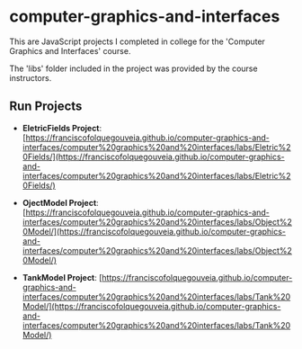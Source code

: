 # computer-graphics-and-interfaces

This are JavaScript projects I completed in college for the 'Computer Graphics and Interfaces' course.

The 'libs' folder included in the project was provided by the course instructors.

## Run Projects

- **EletricFields Project**: [https://franciscofolquegouveia.github.io/computer-graphics-and-interfaces/computer%20graphics%20and%20interfaces/labs/Eletric%20Fields/](https://franciscofolquegouveia.github.io/computer-graphics-and-interfaces/computer%20graphics%20and%20interfaces/labs/Eletric%20Fields/)

- **OjectModel Project**: [https://franciscofolquegouveia.github.io/computer-graphics-and-interfaces/computer%20graphics%20and%20interfaces/labs/Object%20Model/](https://franciscofolquegouveia.github.io/computer-graphics-and-interfaces/computer%20graphics%20and%20interfaces/labs/Object%20Model/)

- **TankModel Project**: [https://franciscofolquegouveia.github.io/computer-graphics-and-interfaces/computer%20graphics%20and%20interfaces/labs/Tank%20Model/](https://franciscofolquegouveia.github.io/computer-graphics-and-interfaces/computer%20graphics%20and%20interfaces/labs/Tank%20Model/)
